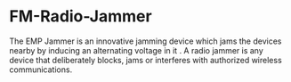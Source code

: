 # FM-Radio-Jammer
The EMP Jammer is an innovative jamming device which jams the devices nearby by inducing an alternating voltage in it .  A radio jammer is any device that deliberately blocks, jams or interferes with authorized wireless communications. 
